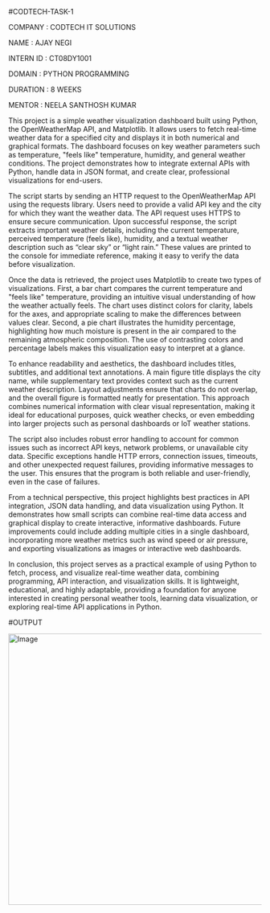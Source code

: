 #CODTECH-TASK-1

COMPANY : CODTECH IT SOLUTIONS

NAME : AJAY NEGI

INTERN ID : CT08DY1001

DOMAIN : PYTHON PROGRAMMING

DURATION : 8 WEEKS

MENTOR : NEELA SANTHOSH KUMAR

This project is a simple weather visualization dashboard built using Python, the OpenWeatherMap API, and Matplotlib. It allows users to fetch real-time weather data for a specified city and displays it in both numerical and graphical formats. The dashboard focuses on key weather parameters such as temperature, "feels like" temperature, humidity, and general weather conditions. The project demonstrates how to integrate external APIs with Python, handle data in JSON format, and create clear, professional visualizations for end-users.

The script starts by sending an HTTP request to the OpenWeatherMap API using the requests library. Users need to provide a valid API key and the city for which they want the weather data. The API request uses HTTPS to ensure secure communication. Upon successful response, the script extracts important weather details, including the current temperature, perceived temperature (feels like), humidity, and a textual weather description such as “clear sky” or “light rain.” These values are printed to the console for immediate reference, making it easy to verify the data before visualization.

Once the data is retrieved, the project uses Matplotlib to create two types of visualizations. First, a bar chart compares the current temperature and "feels like" temperature, providing an intuitive visual understanding of how the weather actually feels. The chart uses distinct colors for clarity, labels for the axes, and appropriate scaling to make the differences between values clear. Second, a pie chart illustrates the humidity percentage, highlighting how much moisture is present in the air compared to the remaining atmospheric composition. The use of contrasting colors and percentage labels makes this visualization easy to interpret at a glance.

To enhance readability and aesthetics, the dashboard includes titles, subtitles, and additional text annotations. A main figure title displays the city name, while supplementary text provides context such as the current weather description. Layout adjustments ensure that charts do not overlap, and the overall figure is formatted neatly for presentation. This approach combines numerical information with clear visual representation, making it ideal for educational purposes, quick weather checks, or even embedding into larger projects such as personal dashboards or IoT weather stations.

The script also includes robust error handling to account for common issues such as incorrect API keys, network problems, or unavailable city data. Specific exceptions handle HTTP errors, connection issues, timeouts, and other unexpected request failures, providing informative messages to the user. This ensures that the program is both reliable and user-friendly, even in the case of failures.

From a technical perspective, this project highlights best practices in API integration, JSON data handling, and data visualization using Python. It demonstrates how small scripts can combine real-time data access and graphical display to create interactive, informative dashboards. Future improvements could include adding multiple cities in a single dashboard, incorporating more weather metrics such as wind speed or air pressure, and exporting visualizations as images or interactive web dashboards.

In conclusion, this project serves as a practical example of using Python to fetch, process, and visualize real-time weather data, combining programming, API interaction, and visualization skills. It is lightweight, educational, and highly adaptable, providing a foundation for anyone interested in creating personal weather tools, learning data visualization, or exploring real-time API applications in Python.




#OUTPUT

<img width="960" height="540" alt="Image" src="https://github.com/user-attachments/assets/63bb7aea-c430-442e-841d-55f54377e41f" />
